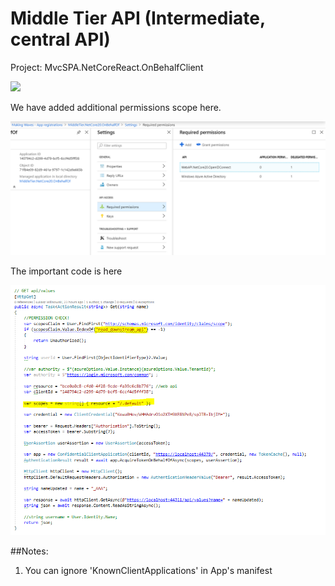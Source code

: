 # Middle Tier API (Intermediate, central API)

Project: MvcSPA.NetCoreReact.OnBehalfClient

![](https://docs.microsoft.com/pl-pl/azure/active-directory/develop/media/v1-oauth2-on-behalf-of-flow/active-directory-protocols-oauth-on-behalf-of-flow.png)
  
We have added additional permissions scope here. 

![](_README/2_MiddleTier_Permissions.PNG)
  
The important code is here

![](_README/4_Code.PNG)

##Notes:
1.    You can ignore 'KnownClientApplications' in App's manifest
